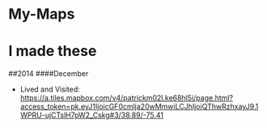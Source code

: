 My-Maps
=======

I made these
=======

##2014
####December
* Lived and Visited: https://a.tiles.mapbox.com/v4/patrickm02l.ke68hl5i/page.html?access_token=pk.eyJ1IjoicGF0cmlja20wMmwiLCJhIjoiQThwRzhxayJ9.1WPRU-ujCTslH7pW2_Cskg#3/38.89/-75.41 
